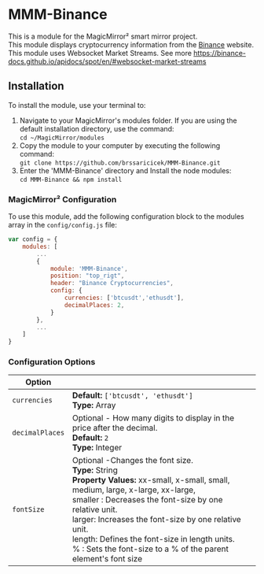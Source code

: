 # MMM-Binance
This is a module for the MagicMirror² smart mirror project.<br>
This module displays cryptocurrency information from the [Binance](https://www.binance.com/) website. This module uses Websocket Market Streams. See more https://binance-docs.github.io/apidocs/spot/en/#websocket-market-streams

## Installation

To install the module, use your terminal to:

1. Navigate to your MagicMirror's modules folder. If you are using the default installation directory, use the command:
 <br />`cd ~/MagicMirror/modules`
2. Copy the module to your computer by executing the following command:
 <br />`git clone https://github.com/brssaricicek/MMM-Binance.git`
3. Enter the 'MMM-Binance' directory and Install the node modules:
 <br />`cd MMM-Binance && npm install`
 
 ### MagicMirror² Configuration

To use this module, add the following configuration block to the modules array in the `config/config.js` file:

```js
var config = {
    modules: [
        ...
        {
            module: 'MMM-Binance',
            position: "top_rigt",
            header: "Binance Cryptocurrencies",
            config: {
                currencies: ['btcusdt','ethusdt'],
                decimalPlaces: 2,        
            }
        },
        ...
    ]
}
```

### Configuration Options

| Option                  |                                                                                                                          |
| ----------------------- | -------------------------------------------------------------------------------------------------------------------------|
| `currencies`            |**Default:** `['btcusdt', 'ethusdt']`<br /> **Type:** Array                                                               |
| `decimalPlaces`         |Optional - How many digits to display in the price after the decimal. <br> **Default:** `2`<br />  **Type:** Integer <br> |
| `fontSize`               |Optional -Changes the font size. <br  />  **Type:** String <br>  **Property Values:**  xx-small, x-small, small, medium, large, x-large, xx-large, <br>  smaller : Decreases the font-size by one relative unit. <br> larger: Increases the font-size by one relative unit. <br> length: Defines the font-size in length units. <br> % : Sets the font-size to a % of the parent element's font size  |